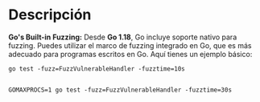 # Descripción

**Go's Built-in Fuzzing:** Desde **Go 1.18**, Go incluye soporte nativo para fuzzing. Puedes utilizar el marco de fuzzing integrado en Go, que es más adecuado para programas escritos en Go. Aquí tienes un ejemplo básico:

    go test -fuzz=FuzzVulnerableHandler -fuzztime=10s


    GOMAXPROCS=1 go test -fuzz=FuzzVulnerableHandler -fuzztime=30s